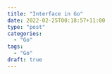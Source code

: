 ```yaml
---
title: "Interface in Go"
date: 2022-02-25T00:18:57+11:00
type: "post"
categories:
  - "Go"
tags:
  - "Go"
draft: true
---
```


```javascript

```
